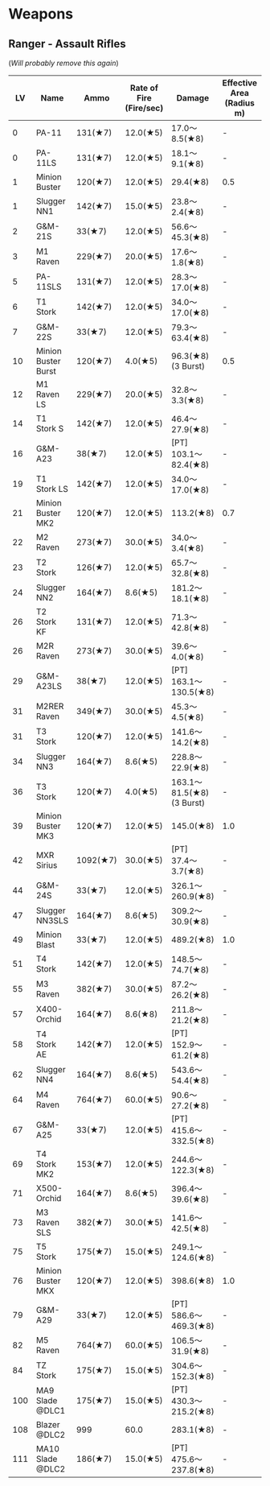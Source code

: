 # Weapons

## Ranger - Assault Rifles

(_Will probably remove this again_)

| LV  | Name                | Ammo     | Rate of Fire<br/>(Fire/sec) | Damage                       | Effective Area<br/>(Radius m) | Reload<br/>(sec) | Range<br/>(m) | Shot Speed<br/>(m/sec) | Accuracy | Zoom | Laser<br/>Sight |
|-----|---------------------|----------|-----------------------------|------------------------------|-------------------------------|------------------|---------------|------------------------|----------|------|-----------------|
| 0   | PA-11               | 131(★7)  | 12.0(★5)                    | 17.0～8.5(★8)                 | -                             | 1.1(★8)          | 235.6(★8)     | 271.8(★8)              | A-(★6)   | -    | -               |
| 0   | PA-11LS             | 131(★7)  | 12.0(★5)                    | 18.1～9.1(★8)                 | -                             | 1.1(★8)          | 240.1(★8)     | 271.8(★8)              | A(★6)    | -    | Equipped        |
| 1   | Minion Buster       | 120(★7)  | 12.0(★5)                    | 29.4(★8)                     | 0.5                           | 1.5(★8)          | 158.5(★8)     | 135.9(★8)              | A-(★6)   | -    | -               |
| 1   | Slugger NN1         | 142(★7)  | 15.0(★5)                    | 23.8～2.4(★8)                 | -                             | 1.3(★8)          | 217.4(★8)     | 271.8(★8)              | B-(★6)   | -    | -               |
| 2   | G&M-21S             | 33(★7)   | 12.0(★5)                    | 56.6～45.3(★8)                | -                             | 1.6(★8)          | 258.2(★8)     | 407.7(★8)              | A+(★6)   | -    | -               |
| 3   | M1 Raven            | 229(★7)  | 20.0(★5)                    | 17.6～1.8(★8)                 | -                             | 1.7(★8)          | 226.5(★8)     | 271.8(★8)              | A-(★6)   | -    | -               |
| 5   | PA-11SLS            | 131(★7)  | 12.0(★5)                    | 28.3～17.0(★8)                | -                             | 1.1(★8)          | 235.6(★8)     | 271.8(★8)              | A+(★6)   | x2.0 | Equipped        |
| 6   | T1 Stork            | 142(★7)  | 12.0(★5)                    | 34.0～17.0(★8)                | -                             | 1.6(★8)          | 265.0(★8)     | 305.8(★8)              | A-(★6)   | -    | -               |
| 7   | G&M-22S             | 33(★7)   | 12.0(★5)                    | 79.3～63.4(★8)                | -                             | 1.1(★8)          | 258.2(★8)     | 407.7(★8)              | A+(★6)   | 3.0  | -               |
| 10  | Minion Buster Burst | 120(★7)  | 4.0(★5)                     | 96.3(★8)<br/>(3 Burst)       | 0.5                           | 1.5(★8)          | 158.5(★8)     | 271.8(★8)              | A-(★6)   | -    | -               |
| 12  | M1 Raven LS         | 229(★7)  | 20.0(★5)                    | 32.8～3.3(★8)                 | -                             | 1.7(★8)          | 226.5(★8)     | 271.8(★8)              | S(★6)    | -    | Equipped        |
| 14  | T1 Stork S          | 142(★7)  | 12.0(★5)                    | 46.4～27.9(★8)                | -                             | 1.6(★8)          | 265.0(★8)     | 305.8(★8)              | A-(★6)   | 2.0  | -               |
| 16  | G&M-A23             | 38(★7)   | 12.0(★5)                    | [PT]<br/>103.1～82.4(★8)      | -                             | 1.2(★8)          | 258.2(★8)     | 407.7(★8)              | A+(★6)   | -    | -               |
| 19  | T1 Stork LS         | 142(★7)  | 12.0(★5)                    | 34.0～17.0(★8)                | -                             | 1.6(★8)          | 265.0(★8)     | 305.8(★8)              | A-(★6)   | -    | -               |
| 21  | Minion Buster MK2   | 120(★7)  | 12.0(★5)                    | 113.2(★8)                    | 0.7                           | 1.5(★8)          | 158.5(★8)     | 135.9(★8)              | A-(★6)   | -    | -               |
| 22  | M2 Raven            | 273(★7)  | 30.0(★5)                    | 34.0～3.4(★8)                 | -                             | 1.5(★8)          | 232.2(★8)     | 278.6(★8)              | B+(★6)   | -    | -               |
| 23  | T2 Stork            | 126(★7)  | 12.0(★5)                    | 65.7～32.8(★8)                | -                             | 1.1(★8)          | 247.3(★8)     | 285.4(★8)              | A+(★6)   | 2.0  | Equipped        |
| 24  | Slugger NN2         | 164(★7)  | 8.6(★5)                     | 181.2～18.1(★8)               | -                             | 2.2(★8)          | 163.1(★8)     | 407.7(★8)              | B+(★6)   | -    | -               |
| 26  | T2 Stork KF         | 131(★7)  | 12.0(★5)                    | 71.3～42.8(★8)                | -                             | 1.1(★8)          | 294.4(★8)     | 339.7(★8)              | A+(★6)   | 2.0  | Equipped        |
| 26  | M2R Raven           | 273(★7)  | 30.0(★5)                    | 39.6～4.0(★8)                 | -                             | 1.5(★8)          | 232.2(★8)     | 278.6(★8)              | A-(★6)   | -    | -               |
| 29  | G&M-A23LS           | 38(★7)   | 12.0(★5)                    | [PT]<br/>163.1～130.5(★8)     | -                             | 1.2(★8)          | 258.2(★8)     | 407.7(★8)              | S(★6)    | -    | Equipped        |
| 31  | M2RER Raven         | 349(★7)  | 30.0(★5)                    | 45.3～4.5(★8)                 | -                             | 1.5(★8)          | 232.2(★8)     | 278.6(★8)              | A(★6)    | 2.0  | -               |
| 31  | T3 Stork            | 120(★7)  | 12.0(★5)                    | 141.6～14.2(★8)               | -                             | 2.1(★8)          | 294.4(★8)     | 339.7(★8)              | B(★6)    | -    | -               |
| 34  | Slugger NN3         | 164(★7)  | 8.6(★5)                     | 228.8～22.9(★8)               | -                             | 2.2(★8)          | 163.1(★8)     | 407.7(★8)              | A(★6)    | -    | Equipped        |
| 36  | T3 Stork            | 120(★7)  | 4.0(★5)                     | 163.1～81.5(★8)<br/>(3 Burst) | -                             | 2.1(★8)          | 294.4(★8)     | 339.7(★8)              | A+(★6)   | -    | Equipped        |
| 39  | Minion Buster MK3   | 120(★7)  | 12.0(★5)                    | 145.0(★8)                    | 1.0                           | 1.5(★8)          | 237.8(★8)     | 203.8(★8)              | A-(★6)   | -    | -               |
| 42  | MXR Sirius          | 1092(★7) | 30.0(★5)                    | [PT]<br/>37.4～3.7(★8)        | -                             | 1.5(★8)          | 232.2(★8)     | 278.6(★8)              | B+(★6)   | -    | -               |
| 44  | G&M-24S             | 33(★7)   | 12.0(★5)                    | 326.1～260.9(★8)              | -                             | 1.1(★8)          | 339.7(★8)     | 679.5(★8)              | A+(★6)   | -    | -               |
| 47  | Slugger NN3SLS      | 164(★7)  | 8.6(★5)                     | 309.2～30.9(★8)               | -                             | 2.2(★8)          | 190.3(★8)     | 407.7(★8)              | A(★6)    | 2.0  | Equipped        |
| 49  | Minion Blast        | 33(★7)   | 12.0(★5)                    | 489.2(★8)                    | 1.0                           | 1.8(★8)          | 339.7(★8)     | 679.5(★8)              | A+(★6)   | -    | -               |
| 51  | T4 Stork            | 142(★7)  | 12.0(★5)                    | 148.5～74.7(★8)               | -                             | 1.1(★8)          | 353.3(★8)     | 407.7(★8)              | A(★6)    | -    | Equipped        |
| 55  | M3 Raven            | 382(★7)  | 30.0(★5)                    | 87.2～26.2(★8)                | -                             | 1.8(★8)          | 271.8(★8)     | 326.1(★8)              | A-(★6)   | -    | -               |
| 57  | X400-Orchid         | 164(★7)  | 8.6(★8)                     | 211.8～21.2(★8)               | -                             | 2.2(★8)          | 453.0(★8)     | 543.6(★8)              | A+(★6)   | -    | -               |
| 58  | T4 Stork AE         | 142(★7)  | 12.0(★5)                    | [PT]<br/>152.9～61.2(★8)      | -                             | 1.2(★8)          | 441.7(★8)     | 679.5(★8)              | A(★6)    | -    | Equipped        |
| 62  | Slugger NN4         | 164(★7)  | 8.6(★5)                     | 543.6～54.4(★8)               | -                             | 2.2(★8)          | 163.1(★8)     | 407.7(★8)              | B+(★6)   | -    | -               |
| 64  | M4 Raven            | 764(★7)  | 60.0(★5)                    | 90.6～27.2(★8)                | -                             | 2.9(★8)          | 271.8(★8)     | 326.1(★8)              | B(★10)   | 3.0  | Equipped        |
| 67  | G&M-A25             | 33(★7)   | 12.0(★5)                    | [PT]<br/>415.6～332.5(★8)     | -                             | 2.2(★8)          | 385.0(★8)     | 679.5(★8)              | A+(★6)   | -    | -               |
| 69  | T4 Stork MK2        | 153(★7)  | 12.0(★5)                    | 244.6～122.3(★8)              | -                             | 0.86(★8)         | 353.3(★8)     | 407.7(★8)              | A(★6)    | -    | Equipped        |
| 71  | X500-Orchid         | 164(★7)  | 8.6(★5)                     | 396.4～39.6(★8)               | -                             | 2.2(★8)          | 453.0(★8)     | 543.6(★8)              | S(★6)    | 4.0  | -               |
| 73  | M3 Raven SLS        | 382(★7)  | 30.0(★5)                    | 141.6～42.5(★8)               | -                             | 1.2(★8)          | 339.7(★8)     | 407.7(★8)              | A-(★6)   | 2.0  | Equipped        |
| 75  | T5 Stork            | 175(★7)  | 15.0(★5)                    | 249.1～124.6(★8)              | -                             | 1.5(★8)          | 362.4(★8)     | 543.6(★8)              | A+(★6)   | 2.0  | -               |
| 76  | Minion Buster MKX   | 120(★7)  | 12.0(★5)                    | 398.6(★8)                    | 1.0                           | 1.5(★8)          | 317.1(★8)     | 271.8(★8)              | A(★6)    | -    | Equipped        |
| 79  | G&M-A29             | 33(★7)   | 12.0(★5)                    | [PT]<br/>586.6～469.3(★8)     | -                             | 1.5(★8)          | 543.6(★8)     | 815.4(★8)              | A+(★6)   | 2.0  | -               |
| 82  | M5 Raven            | 764(★7)  | 60.0(★5)                    | 106.5～31.9(★8)               | -                             | 2.9(★8)          | 339.7(★8)     | 407.7(★8)              | S(★6)    | 3.0  | Equipped        |
| 84  | TZ Stork            | 175(★7)  | 15.0(★5)                    | 304.6～152.3(★8)              | -                             | 1.5(★8)          | 453.0(★8)     | 679.5(★8)              | S+(★6)   | 2.0  | Equipped        |
| 100 | MA9 Slade @DLC1     | 175(★7)  | 15.0(★5)                    | [PT]<br/>430.3～215.2(★8)     | -                             | 1.5(★8)          | 543.6(★8)     | 1358.9(★8)             | S+(★6)   | 2.0  | Equipped        |
| 108 | Blazer @DLC2        | 999      | 60.0                        | 283.1(★8)                    | -                             | 7.4(★8)          | 679.5(★8)     | 2038.4(★8)             | S++      | -    | -               |
| 111 | MA10 Slade @DLC2    | 186(★7)  | 15.0(★5)                    | [PT]<br/>475.6～237.8(★8)     | -                             | 1.1(★8)          | 543.6(★8)     | 1358.9(★8)             | S+(★6)   | 2.0  | Equipped        |
